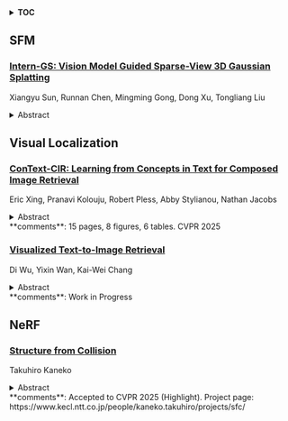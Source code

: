 <details>
  <summary><b>TOC</b></summary>
  <ol>
    <li><a href=#sfm>SFM</a></li>
      <ul>
        <li><a href=#Intern-GS:-Vision-Model-Guided-Sparse-View-3D-Gaussian-Splatting>Intern-GS: Vision Model Guided Sparse-View 3D Gaussian Splatting</a></li>
      </ul>
    </li>
    <li><a href=#visual-localization>Visual Localization</a></li>
      <ul>
        <li><a href=#ConText-CIR:-Learning-from-Concepts-in-Text-for-Composed-Image-Retrieval>ConText-CIR: Learning from Concepts in Text for Composed Image Retrieval</a></li>
        <li><a href=#Visualized-Text-to-Image-Retrieval>Visualized Text-to-Image Retrieval</a></li>
      </ul>
    </li>
    <li><a href=#nerf>NeRF</a></li>
      <ul>
        <li><a href=#Structure-from-Collision>Structure from Collision</a></li>
      </ul>
    </li>
  </ol>
</details>

## SFM  

### [Intern-GS: Vision Model Guided Sparse-View 3D Gaussian Splatting](http://arxiv.org/abs/2505.20729)  
Xiangyu Sun, Runnan Chen, Mingming Gong, Dong Xu, Tongliang Liu  
<details>  
  <summary>Abstract</summary>  
  <ol>  
    Sparse-view scene reconstruction often faces significant challenges due to the constraints imposed by limited observational data. These limitations result in incomplete information, leading to suboptimal reconstructions using existing methodologies. To address this, we present Intern-GS, a novel approach that effectively leverages rich prior knowledge from vision foundation models to enhance the process of sparse-view Gaussian Splatting, thereby enabling high-quality scene reconstruction. Specifically, Intern-GS utilizes vision foundation models to guide both the initialization and the optimization process of 3D Gaussian splatting, effectively addressing the limitations of sparse inputs. In the initialization process, our method employs DUSt3R to generate a dense and non-redundant gaussian point cloud. This approach significantly alleviates the limitations encountered by traditional structure-from-motion (SfM) methods, which often struggle under sparse-view constraints. During the optimization process, vision foundation models predict depth and appearance for unobserved views, refining the 3D Gaussians to compensate for missing information in unseen regions. Extensive experiments demonstrate that Intern-GS achieves state-of-the-art rendering quality across diverse datasets, including both forward-facing and large-scale scenes, such as LLFF, DTU, and Tanks and Temples.  
  </ol>  
</details>  
  
  



## Visual Localization  

### [ConText-CIR: Learning from Concepts in Text for Composed Image Retrieval](http://arxiv.org/abs/2505.20764)  
Eric Xing, Pranavi Kolouju, Robert Pless, Abby Stylianou, Nathan Jacobs  
<details>  
  <summary>Abstract</summary>  
  <ol>  
    Composed image retrieval (CIR) is the task of retrieving a target image specified by a query image and a relative text that describes a semantic modification to the query image. Existing methods in CIR struggle to accurately represent the image and the text modification, resulting in subpar performance. To address this limitation, we introduce a CIR framework, ConText-CIR, trained with a Text Concept-Consistency loss that encourages the representations of noun phrases in the text modification to better attend to the relevant parts of the query image. To support training with this loss function, we also propose a synthetic data generation pipeline that creates training data from existing CIR datasets or unlabeled images. We show that these components together enable stronger performance on CIR tasks, setting a new state-of-the-art in composed image retrieval in both the supervised and zero-shot settings on multiple benchmark datasets, including CIRR and CIRCO. Source code, model checkpoints, and our new datasets are available at https://github.com/mvrl/ConText-CIR.  
  </ol>  
</details>  
**comments**: 15 pages, 8 figures, 6 tables. CVPR 2025  
  
### [Visualized Text-to-Image Retrieval](http://arxiv.org/abs/2505.20291)  
Di Wu, Yixin Wan, Kai-Wei Chang  
<details>  
  <summary>Abstract</summary>  
  <ol>  
    We propose Visualize-then-Retrieve (VisRet), a new paradigm for Text-to-Image (T2I) retrieval that mitigates the limitations of cross-modal similarity alignment of existing multi-modal embeddings. VisRet first projects textual queries into the image modality via T2I generation. Then, it performs retrieval within the image modality to bypass the weaknesses of cross-modal retrievers in recognizing subtle visual-spatial features. Experiments on three knowledge-intensive T2I retrieval benchmarks, including a newly introduced multi-entity benchmark, demonstrate that VisRet consistently improves T2I retrieval by 24.5% to 32.7% NDCG@10 across different embedding models. VisRet also significantly benefits downstream visual question answering accuracy when used in retrieval-augmented generation pipelines. The method is plug-and-play and compatible with off-the-shelf retrievers, making it an effective module for knowledge-intensive multi-modal systems. Our code and the new benchmark are publicly available at https://github.com/xiaowu0162/Visualize-then-Retrieve.  
  </ol>  
</details>  
**comments**: Work in Progress  
  
  



## NeRF  

### [Structure from Collision](http://arxiv.org/abs/2505.21335)  
Takuhiro Kaneko  
<details>  
  <summary>Abstract</summary>  
  <ol>  
    Recent advancements in neural 3D representations, such as neural radiance fields (NeRF) and 3D Gaussian splatting (3DGS), have enabled the accurate estimation of 3D structures from multiview images. However, this capability is limited to estimating the visible external structure, and identifying the invisible internal structure hidden behind the surface is difficult. To overcome this limitation, we address a new task called Structure from Collision (SfC), which aims to estimate the structure (including the invisible internal structure) of an object from appearance changes during collision. To solve this problem, we propose a novel model called SfC-NeRF that optimizes the invisible internal structure of an object through a video sequence under physical, appearance (i.e., visible external structure)-preserving, and keyframe constraints. In particular, to avoid falling into undesirable local optima owing to its ill-posed nature, we propose volume annealing; that is, searching for global optima by repeatedly reducing and expanding the volume. Extensive experiments on 115 objects involving diverse structures (i.e., various cavity shapes, locations, and sizes) and material properties revealed the properties of SfC and demonstrated the effectiveness of the proposed SfC-NeRF.  
  </ol>  
</details>  
**comments**: Accepted to CVPR 2025 (Highlight). Project page:
  https://www.kecl.ntt.co.jp/people/kaneko.takuhiro/projects/sfc/  
  
  



